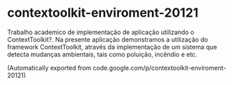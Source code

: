 # contextoolkit-enviroment-20121

Trabalho academico de implementação de aplicação utilizando o ContextToolkit?. Na presente aplicação demonstramos
a utilização do framework ContextToolkit, através da implementação de um sistema que detecta mudanças ambientais,
tais como poluição, incêndio e etc. 

(Automatically exported from code.google.com/p/contextoolkit-enviroment-20121)
